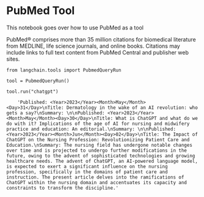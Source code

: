 PubMed Tool
===========

This notebook goes over how to use PubMed as a tool

PubMed® comprises more than 35 million citations for biomedical literature from MEDLINE, life science journals, and online books. Citations may include links to full text content from PubMed Central and publisher web sites.

    from langchain.tools import PubmedQueryRun

    tool = PubmedQueryRun()

    tool.run("chatgpt")

        'Published: <Year>2023</Year><Month>May</Month><Day>31</Day>\nTitle: Dermatology in the wake of an AI revolution: who gets a say?\nSummary: \n\nPublished: <Year>2023</Year><Month>May</Month><Day>30</Day>\nTitle: What is ChatGPT and what do we do with it? Implications of the age of AI for nursing and midwifery practice and education: An editorial.\nSummary: \n\nPublished: <Year>2023</Year><Month>Jun</Month><Day>02</Day>\nTitle: The Impact of ChatGPT on the Nursing Profession: Revolutionizing Patient Care and Education.\nSummary: The nursing field has undergone notable changes over time and is projected to undergo further modifications in the future, owing to the advent of sophisticated technologies and growing healthcare needs. The advent of ChatGPT, an AI-powered language model, is expected to exert a significant influence on the nursing profession, specifically in the domains of patient care and instruction. The present article delves into the ramifications of ChatGPT within the nursing domain and accentuates its capacity and constraints to transform the discipline.'